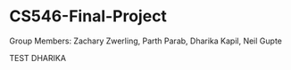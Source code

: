 # CS546-Final-Project
Group Members: Zachary Zwerling, Parth Parab, Dharika Kapil, Neil Gupte

TEST DHARIKA